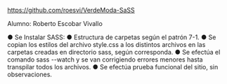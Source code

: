 https://github.com/roesvi/VerdeModa-SaSS

Alumno: Roberto Escobar Vivallo

● Se Instalar SASS:
● Estructura de carpetas según el patrón 7-1.
● Se copian los estilos del archivo style.css a los distintos archivos en las carpetas creadas en directorio sass, según corresponda.
● Se efectúa el comando sass --watch y se van corrigiendo errores menores hasta transpilar todos los archivos.
● Se efectúa prueba funcional del sitio, sin observaciones.